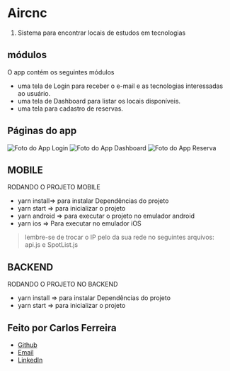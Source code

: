# Aircnc 
1. Sistema para encontrar locais de estudos em tecnologias 

## módulos

O app contém os seguintes módulos

* uma tela de Login para receber o e-mail e as tecnologias interessadas ao usuário.
* uma tela de Dashboard para listar os locais disponíveis.
* uma tela para cadastro de reservas.

## Páginas do app
![Foto do App Login](https://github.com/CarlosSTS/Semana_OmniStack_09-/blob/master/assets/login.jpeg)
![Foto do App Dashboard](https://github.com/CarlosSTS/Semana_OmniStack_09-/blob/master/assets/dashboard.jpg)
![Foto do App Reserva](https://github.com/CarlosSTS/Semana_OmniStack_09-/blob/master/assets/reserva.jpg)

## MOBILE
RODANDO O PROJETO MOBILE
* yarn install=>  para instalar Dependências do projeto
* yarn start => para inicializar o projeto
* yarn android => para executar o projeto no emulador android
* yarn ios => Para executar no emulador iOS
> lembre-se de trocar o IP pelo da sua rede no seguintes arquivos: api.js e SpotList.js

## BACKEND
RODANDO O PROJETO NO BACKEND
* yarn install => para instalar Dependências do projeto
* yarn start =>  para inicializar o projeto

## Feito por Carlos Ferreira
* [Github](https://www.github.com/CarlosSTS)
* [Email](mailto://carlossts826@gmail.com)
* [LinkedIn](https://www.linkedin.com/in/carlos-ferreira-4b2ba219a/)
